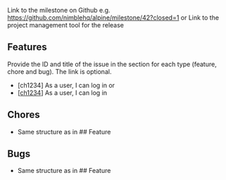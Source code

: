 Link to the milestone on Github e.g. https://github.com/nimblehq/alpine/milestone/42?closed=1
or
Link to the project management tool for the release

## Features

Provide the ID and title of the issue in the section for each type (feature, chore and bug). The link is optional.

- [ch1234] As a user, I can log in
or
- [[ch1234](https://github.com/nimblehq/alpine/issues/1234)] As a user, I can log in

## Chores
- Same structure as in  ## Feature

## Bugs
- Same structure as in  ## Feature
